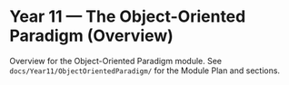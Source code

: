 # Year 11 — The Object-Oriented Paradigm (Overview)

Overview for the Object-Oriented Paradigm module. See `docs/Year11/ObjectOrientedParadigm/` for the Module Plan and sections.
